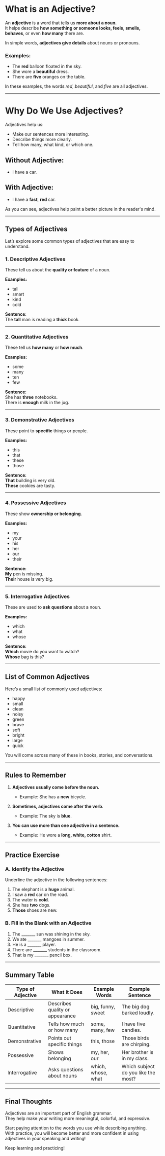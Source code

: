 
# What is an Adjective?

An **adjective** is a word that tells us **more about a noun**.  
It helps describe **how something or someone looks, feels, smells, behaves**, or even **how many** there are.

In simple words, **adjectives give details** about nouns or pronouns.

### Examples:

- The **red** balloon floated in the sky.  
- She wore a **beautiful** dress.  
- There are **five** oranges on the table.  

In these examples, the words *red*, *beautiful*, and *five* are all adjectives.

---

# Why Do We Use Adjectives?

Adjectives help us:

- Make our sentences more interesting.
- Describe things more clearly.
- Tell how many, what kind, or which one.

## Without Adjective:
- I have a car.

## With Adjective:
- I have a **fast**, **red** car.

As you can see, adjectives help paint a better picture in the reader's mind.

---

## Types of Adjectives

Let’s explore some common types of adjectives that are easy to understand.

### 1. Descriptive Adjectives

These tell us about the **quality or feature** of a noun.

**Examples:**

- tall
- smart
- kind
- cold

**Sentence:**  
The **tall** man is reading a **thick** book.

---

### 2. Quantitative Adjectives

These tell us **how many** or **how much**.

**Examples:**

- some
- many
- ten
- few

**Sentence:**  
She has **three** notebooks.  
There is **enough** milk in the jug.

---

### 3. Demonstrative Adjectives

These point to **specific** things or people.

**Examples:**

- this
- that
- these
- those

**Sentence:**  
**That** building is very old.  
**These** cookies are tasty.

---

### 4. Possessive Adjectives

These show **ownership or belonging**.

**Examples:**

- my
- your
- his
- her
- our
- their

**Sentence:**  
**My** pen is missing.  
**Their** house is very big.

---

### 5. Interrogative Adjectives

These are used to **ask questions** about a noun.

**Examples:**

- which
- what
- whose

**Sentence:**  
**Which** movie do you want to watch?  
**Whose** bag is this?

---

## List of Common Adjectives

Here’s a small list of commonly used adjectives:

- happy
- small
- clean
- noisy
- green
- brave
- soft
- bright
- large
- quick

You will come across many of these in books, stories, and conversations.

---

## Rules to Remember

1. **Adjectives usually come before the noun.**

   - Example: She has a **new** bicycle.

2. **Sometimes, adjectives come after the verb.**

   - Example: The sky is **blue**.

3. **You can use more than one adjective in a sentence.**

   - Example: He wore a **long, white, cotton** shirt.

---

## Practice Exercise

### A. Identify the Adjective

Underline the adjective in the following sentences:

1. The elephant is a **huge** animal.  
2. I saw a **red** car on the road.  
3. The water is **cold**.  
4. She has **two** dogs.  
5. **Those** shoes are new.

### B. Fill in the Blank with an Adjective

1. The _______ sun was shining in the sky.  
2. We ate _______ mangoes in summer.  
3. He is a _______ player.  
4. There are _______ students in the classroom.  
5. That is my _______ pencil box.

---

## Summary Table

| Type of Adjective    | What it Does                         | Example Words        | Example Sentence                          |
|----------------------|---------------------------------------|----------------------|-------------------------------------------|
| Descriptive          | Describes quality or appearance       | big, funny, sweet    | The big dog barked loudly.                |
| Quantitative         | Tells how much or how many            | some, many, few      | I have five candies.                      |
| Demonstrative        | Points out specific things            | this, those          | Those birds are chirping.                 |
| Possessive           | Shows belonging                      | my, her, our         | Her brother is in my class.               |
| Interrogative        | Asks questions about nouns            | which, whose, what   | Which subject do you like the most?       |

---

## Final Thoughts

Adjectives are an important part of English grammar.  
They help make your writing more meaningful, colorful, and expressive.

Start paying attention to the words you use while describing anything.  
With practice, you will become better and more confident in using adjectives in your speaking and writing!

Keep learning and practicing!

